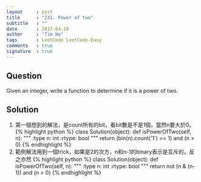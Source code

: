 ```yaml
---
layout     : post
title      : "231. Power of two"
subtitle   : ""
date       : 2017-04-18
author     : "Tim Ho"
tags       : LeetCode LeetCode-Easy
comments   : true
signature  : true
---
```


## Question
Given an integer, write a function to determine if it is a power of two.

## Solution
1. 第一個想到的解法，是count所有的bit，看bit數是不是1個，當然n要大於0。
{% highlight python %}
class Solution(object):
    def isPowerOfTwo(self, n):
        """
        :type n: int
        :rtype: bool
        """
        return (bin(n).count('1') == 1) and (n > 0)
{% endhighlight %}
2. 範例解法用到一個trick，如果是2的次方，n和n-1的binary表示是互斥的，反之亦然
{% highlight python %}
class Solution(object):
    def isPowerOfTwo(self, n):
        """
        :type n: int
        :rtype: bool
        """
        return not (n & (n-1)) and (n > 0)
{% endhighlight %}

